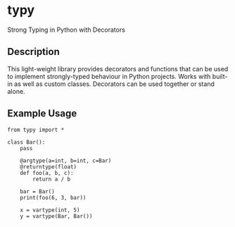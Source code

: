 # typy
Strong Typing in Python with Decorators

## Description
This light-weight library provides decorators and functions that can be used to implement strongly-typed behaviour in Python projects. Works with built-in as well as custom classes. Decorators can be used together or stand alone.

## Example Usage
```
from typy import *

class Bar():
	pass

	@argtype(a=int, b=int, c=Bar)
	@returntype(float)
	def foo(a, b, c):
		return a / b

	bar = Bar()
	print(foo(6, 3, bar))

	x = vartype(int, 5)
	y = vartype(Bar, Bar())
```
